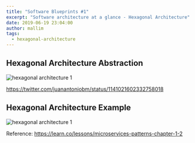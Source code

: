 ```yaml
---
title: "Software Blueprints #1"
excerpt: "Software architecture at a glance - Hexagonal Architecture"
date: 2019-06-19 23:04:00
author: mallim
tags:
  - hexagonal-architecture
---
```


## Hexagonal Architecture Abstraction

![hexagonal architecture 1](/images/posts/ports-and-adapters.png)

https://twitter.com/juanantoniobm/status/1141021602332758018

## Hexagonal Architecture Example

![hexagonal architecture 1](/images/posts/hexagonal-architecture-style.png)

Reference: https://learn.co/lessons/microservices-patterns-chapter-1-2
